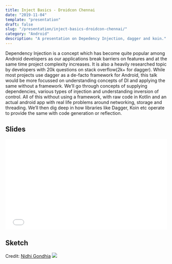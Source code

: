 ```yaml
---
title: Inject Basics - Droidcon Chennai
date: "2019-11-04"
template: "presentation"
draft: false
slug: "/presentation/inject-basics-droidcon-chennai/"
category: "Android"
description: "A presentation on Depedency Injection, dagger and koin."
---
```


Dependency Injection is a concept which has become quite popular among Android developers as our applications break barriers on features and at the same time project complexity increases. It is also a heavily researched topic by developers with 20k questions on stack overflow(2k+ for dagger). 
While most projects use dagger as a de-facto framework for Android, this talk would be more focussed on understanding concepts of DI and applying the same without a framework. We’ll go through concepts of supplying dependencies, various types of injection and understanding inversion of control. All of this without using a framework, with raw code in Kotlin and an actual android app with real life problems around networking, storage and threading. 
We’ll then dig deep in how libraries like Dagger, Koin etc operate to provide the same with code generation or reflection.

## Slides
<div style="left: 0; width: 100%; height: 0; position: relative; padding-bottom: 56.1972%;"><iframe src="//speakerdeck.com/player/4882d0d863e44c44b43f337936c0476b" style="border: 0; top: 0; left: 0; width: 100%; height: 100%; position: absolute;" width="560" height="315" allowfullscreen scrolling="no" allow="encrypted-media"></iframe></div>

## Sketch
Credit: [Nidhi Gondhia](https://twitter.com/GondhiaNidhi)
<img src="/media/inject-basics-droidcon-chennai/inject-basics-droidcon-chennai-sketch.png" />